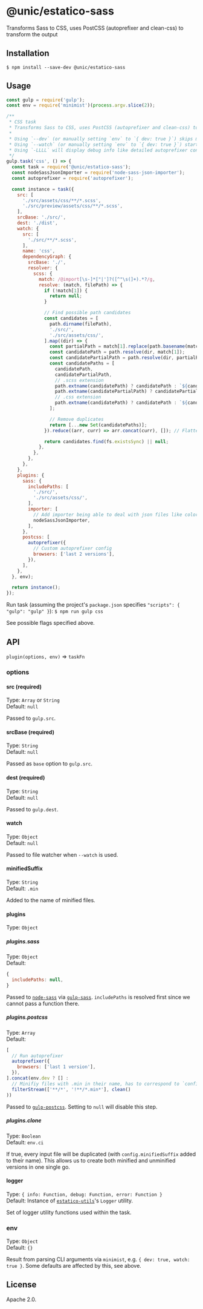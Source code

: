 # @unic/estatico-sass

Transforms Sass to CSS, uses PostCSS (autoprefixer and clean-css) to transform the output

## Installation

```
$ npm install --save-dev @unic/estatico-sass
```

## Usage

```js
const gulp = require('gulp');
const env = require('minimist')(process.argv.slice(2));

/**
 * CSS task
 * Transforms Sass to CSS, uses PostCSS (autoprefixer and clean-css) to transform the output
 *
 * Using `--dev` (or manually setting `env` to `{ dev: true }`) skips minification
 * Using `--watch` (or manually setting `env` to `{ dev: true }`) starts file watcher
 * Using `-LLLL` will display debug info like detailed autoprefixer configs
 */
gulp.task('css', () => {
  const task = require('@unic/estatico-sass');
  const nodeSassJsonImporter = require('node-sass-json-importer');
  const autoprefixer = require('autoprefixer');

  const instance = task({
    src: [
      './src/assets/css/**/*.scss',
      './src/preview/assets/css/**/*.scss',
    ],
    srcBase: './src/',
    dest: './dist',
    watch: {
      src: [
        './src/**/*.scss',
      ],
      name: 'css',
      dependencyGraph: {
        srcBase: './',
        resolver: {
          scss: {
            match: /@import[\s-]*["|']?([^"\s(]+).*?/g,
            resolve: (match, filePath) => {
              if (!match[1]) {
                return null;
              }

              // Find possible path candidates
              const candidates = [
                path.dirname(filePath),
                './src/',
                './src/assets/css/',
              ].map((dir) => {
                const partialPath = match[1].replace(path.basename(match[1]), `_${path.basename(match[1])}`);
                const candidatePath = path.resolve(dir, match[1]);
                const candidatePartialPath = path.resolve(dir, partialPath);
                const candidatePaths = [
                  candidatePath,
                  candidatePartialPath,
                  // .scss extension
                  path.extname(candidatePath) ? candidatePath : `${candidatePath}.scss`,
                  path.extname(candidatePartialPath) ? candidatePartialPath : `${candidatePartialPath}.scss`,
                  // .css extension
                  path.extname(candidatePath) ? candidatePath : `${candidatePath}.css`,
                ];

                // Remove duplicates
                return [...new Set(candidatePaths)];
              }).reduce((arr, curr) => arr.concat(curr), []); // Flatten

              return candidates.find(fs.existsSync) || null;
            },
          },
        },
      },
    },
    plugins: {
      sass: {
        includePaths: [
          './src/',
          './src/assets/css/',
        ],
        importer: [
          // Add importer being able to deal with json files like colors, e.g.
          nodeSassJsonImporter,
        ],
      },
      postcss: [
        autoprefixer({
          // Custom autoprefixer config
          browsers: ['last 2 versions'],
        }),
      ],
    },
  }, env);

  return instance();
});
```

Run task (assuming the project's `package.json` specifies `"scripts": { "gulp": "gulp" }`):
`$ npm run gulp css`

See possible flags specified above.

## API

`plugin(options, env)` => `taskFn`

### options

#### src (required)

Type: `Array` or `String`<br>
Default: `null`

Passed to `gulp.src`.

#### srcBase (required)

Type: `String`<br>
Default: `null`

Passed as `base` option to `gulp.src`.

#### dest (required)

Type: `String`<br>
Default: `null`

Passed to `gulp.dest`.

#### watch

Type: `Object`<br>
Default: `null`

Passed to file watcher when `--watch` is used.

#### minifiedSuffix

Type: `String`<br>
Default: `.min`

Added to the name of minified files.

#### plugins

Type: `Object`

##### plugins.sass

Type: `Object`<br>
Default:
```js
{
  includePaths: null,
}
```

Passed to [`node-sass`](https://www.npmjs.com/package/node-sass) via [`gulp-sass`](https://www.npmjs.com/package/gulp-sass). `includePaths` is resolved first since we cannot pass a function there.

##### plugins.postcss

Type: `Array`<br>
Default:
```js
[
  // Run autoprefixer
  autoprefixer({
    browsers: ['last 1 version'],
  }),
].concat(env.dev ? [] : 
  // Minifiy files with .min in their name, has to correspond to `config.minifiedSuffix`
  filterStream(['**/*', '!**/*.min*'], clean()
))
```

Passed to [`gulp-postcss`](https://www.npmjs.com/package/gulp-postcss). Setting to `null` will disable this step.

##### plugins.clone

Type: `Boolean`<br>
Default: `env.ci`

If true, every input file will be duplicated (with `config.minifiedSuffix` added to their name). This allows us to create both minified and unminified versions in one single go.

#### logger

Type: `{ info: Function, debug: Function, error: Function }`<br>
Default: Instance of [`estatico-utils`](../estatico-utils)'s `Logger` utility.

Set of logger utility functions used within the task.

### env

Type: `Object`<br>
Default: `{}`

Result from parsing CLI arguments via `minimist`, e.g. `{ dev: true, watch: true }`. Some defaults are affected by this, see above.

## License

Apache 2.0.
